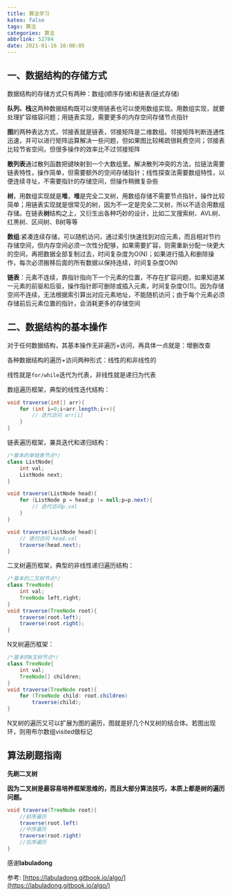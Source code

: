 ```yaml
---
title: 算法学习
katex: false
tags: 算法
categories: 算法
abbrlink: 52784
date: 2021-01-16 16:08:05
---
```


## 一、数据结构的存储方式

数据结构的存储方式只有两种：数组(顺序存储)和链表(链式存储)

**队列、栈**这两种数据结构既可以使用链表也可以使用数组实现。用数组实现，就要处理扩容缩容问题；用链表实现，需要更多的内存空间存储节点指针

**图**的两种表达方式，邻接表就是链表，邻接矩阵是二维数组。邻接矩阵判断连通性迅速，并可以进行矩阵运算解决一些问题，但如果图比较稀疏很耗费空间；邻接表比较节省空间，但很多操作的效率比不过邻接矩阵

**散列表**通过散列函数把键映射到一个大数组里。解决散列冲突的方法，拉链法需要链表特性，操作简单，但需要额外的空间存储指针；线性探查法需要数组特性，以便连续寻址，不需要指针的存储空间，但操作稍微复杂些

**树**，用数组实现就是**堆**，**堆**是完全二叉树，用数组存储不需要节点指针，操作比较简单；用链表实现就是很常见的树，因为不一定是完全二叉树，所以不适合用数组存储。在链表**树**结构之上，又衍生出各种巧妙的设计，比如二叉搜索树、AVL树、红黑树、区间树、B树等等

**数组**:紧凑连续存储，可以随机访问，通过索引快速找到对应元素，而且相对节约存储空间，但内存空间必须一次性分配够，如果需要扩容，则需重新分配一块更大的空间，再把数据全部复制过去，时间复杂度为O(N)；如果进行插入和删除操作，每次必须搬移后面的所有数据以保持连续，时间复杂度O(N)

**链表**：元素不连续，靠指针指向下一个元素的位置，不存在扩容问题，如果知道某一元素的前驱和后驱，操作指针即可删除或插入元素，时间复杂度O(1)。因为存储空间不连续，无法根据索引算出对应元素地址，不能随机访问；由于每个元素必须存储前后元素位置的指针，会消耗更多的存储空间

## 二、数据结构的基本操作

对于任何数据结构，其基本操作无非遍历+访问，再具体一点就是：增删改查

各种数据结构的遍历+访问两种形式：线性的和非线性的

线性就是`for/while`迭代为代表，非线性就是递归为代表

数组遍历框架，典型的线性迭代结构：

```java
void traverse(int[] arr){
    for (int i=0;i<arr.length;i++){
        // 迭代访问 arr[i]
    }
}
```

链表遍历框架，兼具迭代和递归结构：

```java
/*基本的单链表节点*/
class ListNode{
    int val;
    ListNode next;
}

void traverse(ListNode head){
    for (ListNode p = head;p != null;p=p.next){
        // 迭代访问p.val
    }
}

void traverse(ListNode head){
    // 递归访问 head.val
    traverse(head.next);
}
```

二叉树遍历框架，典型的非线性递归遍历结构：

```java
/*基本的二叉树节点*/
class TreeNode{
    int val;
    TreeNode left,right;
}
void traverse(TreeNode root){
    traverse(root.left);
    traverse(root.right);
}
```

N叉树遍历框架：

```java
/*基本的N叉树节点*/
class TreeNode{
    int val;
    TreeNode[] children;
}
void traverse(TreeNode root){
    for (TreeNode child: root.children)
        traverse(child);
}
```

N叉树的遍历又可以扩展为图的遍历，图就是好几个N叉树的结合体。若图出现环，则用布尔数组visited做标记

## 算法刷题指南

**先刷二叉树**

**因为二叉树是最容易培养框架思维的，而且大部分算法技巧，本质上都是树的遍历问题。**

```java
void traverse(TreeNode root){
    //前序遍历
    traverse(root.left)
    //中序遍历
    traverse(root.right)
    //后序遍历
}
```

感谢**labuladong**

参考:
[https://labuladong.gitbook.io/algo/](https://labuladong.gitbook.io/algo/)